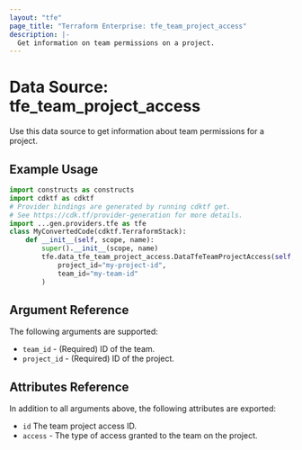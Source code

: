 ```yaml
---
layout: "tfe"
page_title: "Terraform Enterprise: tfe_team_project_access"
description: |-
  Get information on team permissions on a project.
---
```


# Data Source: tfe_team_project_access

Use this data source to get information about team permissions for a project.

## Example Usage

```python
import constructs as constructs
import cdktf as cdktf
# Provider bindings are generated by running cdktf get.
# See https://cdk.tf/provider-generation for more details.
import ...gen.providers.tfe as tfe
class MyConvertedCode(cdktf.TerraformStack):
    def __init__(self, scope, name):
        super().__init__(scope, name)
        tfe.data_tfe_team_project_access.DataTfeTeamProjectAccess(self, "test",
            project_id="my-project-id",
            team_id="my-team-id"
        )
```

## Argument Reference

The following arguments are supported:

* `team_id` - (Required) ID of the team.
* `project_id` - (Required) ID of the project.

## Attributes Reference

In addition to all arguments above, the following attributes are exported:

* `id` The team project access ID.
* `access` - The type of access granted to the team on the project.

<!-- cache-key: cdktf-0.17.0-pre.15 input-204103613e94c6b9eafe1ca3f90afd99a5659e7479ad472937135a7066629cf3 -->